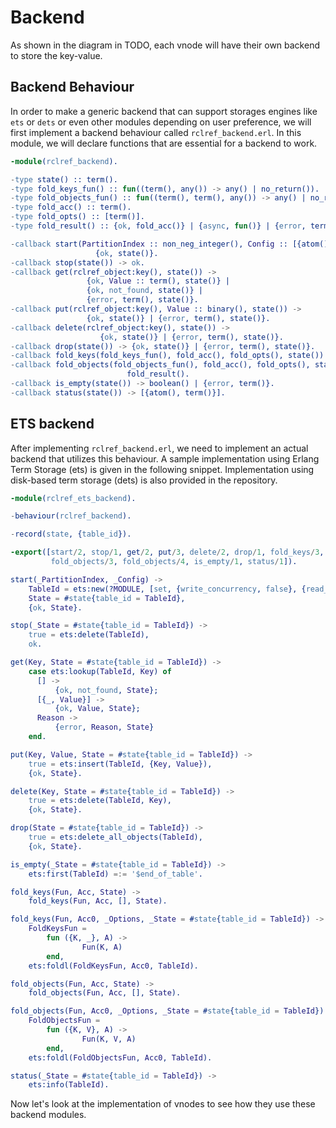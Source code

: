 # Backend

As shown in the diagram in TODO, each vnode will have their own backend to store the key-value.

## Backend Behaviour

In order to make a generic backend that can support storages engines like `ets` or `dets` or even other modules depending on user preference, we will first implement a backend behaviour called `rclref_backend.erl`. In this module, we will declare functions that are essential for a backend to work.

```erlang
-module(rclref_backend).

-type state() :: term().
-type fold_keys_fun() :: fun((term(), any()) -> any() | no_return()).
-type fold_objects_fun() :: fun((term(), term(), any()) -> any() | no_return()).
-type fold_acc() :: term().
-type fold_opts() :: [term()].
-type fold_result() :: {ok, fold_acc()} | {async, fun()} | {error, term()}.

-callback start(PartitionIndex :: non_neg_integer(), Config :: [{atom(), term()}]) ->
                   {ok, state()}.
-callback stop(state()) -> ok.
-callback get(rclref_object:key(), state()) ->
                 {ok, Value :: term(), state()} |
                 {ok, not_found, state()} |
                 {error, term(), state()}.
-callback put(rclref_object:key(), Value :: binary(), state()) ->
                 {ok, state()} | {error, term(), state()}.
-callback delete(rclref_object:key(), state()) ->
                    {ok, state()} | {error, term(), state()}.
-callback drop(state()) -> {ok, state()} | {error, term(), state()}.
-callback fold_keys(fold_keys_fun(), fold_acc(), fold_opts(), state()) -> fold_result().
-callback fold_objects(fold_objects_fun(), fold_acc(), fold_opts(), state()) ->
                          fold_result().
-callback is_empty(state()) -> boolean() | {error, term()}.
-callback status(state()) -> [{atom(), term()}].
```


## ETS backend

After implementing `rclref_backend.erl`, we need to implement an actual backend that utilizes this behaviour. A sample implementation using Erlang Term Storage (ets) is given in the following snippet. Implementation using disk-based term storage (dets) is also provided in the repository.


```erlang
-module(rclref_ets_backend).

-behaviour(rclref_backend).

-record(state, {table_id}).

-export([start/2, stop/1, get/2, put/3, delete/2, drop/1, fold_keys/3, fold_keys/4,
         fold_objects/3, fold_objects/4, is_empty/1, status/1]).

start(_PartitionIndex, _Config) ->
    TableId = ets:new(?MODULE, [set, {write_concurrency, false}, {read_concurrency, false}]),
    State = #state{table_id = TableId},
    {ok, State}.

stop(_State = #state{table_id = TableId}) ->
    true = ets:delete(TableId),
    ok.

get(Key, State = #state{table_id = TableId}) ->
    case ets:lookup(TableId, Key) of
      [] ->
          {ok, not_found, State};
      [{_, Value}] ->
          {ok, Value, State};
      Reason ->
          {error, Reason, State}
    end.

put(Key, Value, State = #state{table_id = TableId}) ->
    true = ets:insert(TableId, {Key, Value}),
    {ok, State}.

delete(Key, State = #state{table_id = TableId}) ->
    true = ets:delete(TableId, Key),
    {ok, State}.

drop(State = #state{table_id = TableId}) ->
    true = ets:delete_all_objects(TableId),
    {ok, State}.

is_empty(_State = #state{table_id = TableId}) ->
    ets:first(TableId) =:= '$end_of_table'.

fold_keys(Fun, Acc, State) ->
    fold_keys(Fun, Acc, [], State).

fold_keys(Fun, Acc0, _Options, _State = #state{table_id = TableId}) ->
    FoldKeysFun =
        fun ({K, _}, A) ->
                Fun(K, A)
        end,
    ets:foldl(FoldKeysFun, Acc0, TableId).

fold_objects(Fun, Acc, State) ->
    fold_objects(Fun, Acc, [], State).

fold_objects(Fun, Acc0, _Options, _State = #state{table_id = TableId}) ->
    FoldObjectsFun =
        fun ({K, V}, A) ->
                Fun(K, V, A)
        end,
    ets:foldl(FoldObjectsFun, Acc0, TableId).

status(_State = #state{table_id = TableId}) ->
    ets:info(TableId).
```


Now let's look at the implementation of vnodes to see how they use these backend modules.
